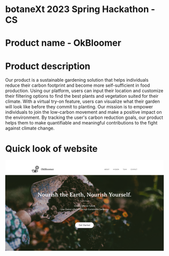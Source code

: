 # botaneXt 2023 Spring Hackathon - CS

# Product name - OkBloomer

# Product description 
Our product is a sustainable gardening solution that helps individuals reduce their carbon footprint and become more self-sufficient in food production. Using our platform, users can input their location and customize their filtering options to find the best plants and vegetation suited for their climate. With a virtual try-on feature, users can visualize what their garden will look like before they commit to planting. Our mission is to empower individuals to join the low-carbon movement and make a positive impact on the environment. By tracking the user's carbon reduction goals, our product helps them to make quantifiable and meaningful contributions to the fight against climate change.

# Quick look of website

![](data/static_resource/finalHP.png)


